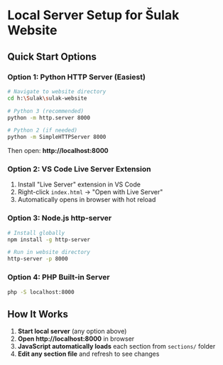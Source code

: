 # Local Server Setup for Šulak Website

## Quick Start Options

### Option 1: Python HTTP Server (Easiest)
```bash
# Navigate to website directory
cd h:\Sulak\sulak-website

# Python 3 (recommended)
python -m http.server 8000

# Python 2 (if needed)
python -m SimpleHTTPServer 8000
```
Then open: **http://localhost:8000**

### Option 2: VS Code Live Server Extension
1. Install "Live Server" extension in VS Code
2. Right-click `index.html` → "Open with Live Server"
3. Automatically opens in browser with hot reload

### Option 3: Node.js http-server
```bash
# Install globally
npm install -g http-server

# Run in website directory
http-server -p 8000
```

### Option 4: PHP Built-in Server
```bash
php -S localhost:8000
```

## How It Works

1. **Start local server** (any option above)
2. **Open http://localhost:8000** in browser
3. **JavaScript automatically loads** each section from `sections/` folder
4. **Edit any section file** and refresh to see changes
